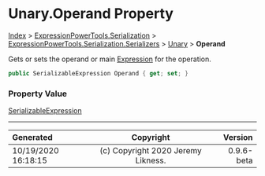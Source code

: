 ﻿# Unary.Operand Property

[Index](../index.md) > [ExpressionPowerTools.Serialization](ExpressionPowerTools.Serialization.a.md) > [ExpressionPowerTools.Serialization.Serializers](ExpressionPowerTools.Serialization.Serializers.n.md) > [Unary](ExpressionPowerTools.Serialization.Serializers.Unary.cs.md) > **Operand**

Gets or sets the operand or main [Expression](https://docs.microsoft.com/dotnet/api/system.linq.expressions.expression) for the operation.

```csharp
public SerializableExpression Operand { get; set; }
```

### Property Value

 [SerializableExpression](ExpressionPowerTools.Serialization.Serializers.SerializableExpression.cs.md) 


---

| Generated | Copyright | Version |
| :-- | :-: | --: |
| 10/19/2020 16:18:15 | (c) Copyright 2020 Jeremy Likness. | 0.9.6-beta |
